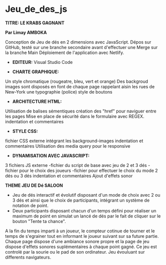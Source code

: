# Jeu_de_des_js
**TITRE: LE KRABS GAGNANT**

**Par Limay AMBOKA**

Conception de Jeu de dés en 2 dimensions avec JavaScript.
Dépos sur GitHub, testé sur une branche secondaire avant d'effectuer une Merge sur la branche Main
Déploiement de l'application avec Netlify.

- **EDITEUR:** Visual Studio Code 


- **CHARTE GRAPHIQUE:**

Un style chromatique (rougeatre, bleu, vert et orange)
Des backgroud images sont disposés en font de chaque page rappelant aisin les rues de New-York
une typographie (police)
style de boutons


- **ARCHITECTURE HTML:**

Utilisation de balises sémentiques
création des "href" pour naviguer entre les pages
Mise en place de sécurité dans le formulaire avec REGEX.
indentation et commentaires

- **STYLE CSS:**

fichier CSS externe intégrant les background-images
indentation et commentaires
Utilisation des media query pour le responsive


- **DYNAMISATION AVEC JAVASCRIPT:**

3 fichiers JS externe
-fichier du script de base avec jeu de 2 et 3 dés
-fichier pour le choix des joueurs
-fichier pour effectuer le choix du mode 2 dés ou 3 dés
indentation et commentaires
Ajout d'effets sonor

**THEME JEU DE Dé SALOON**

- Jeu de dés interactif et évolutif disposant d'un mode de choix avec 2 ou 3 dés et ainsi que le choix de participants, intégrant un système de notation de point.
- Deux participants disposant chacun d'un temps défini pour réaliser un maximum de point en simulat un lancé de dés par le fait de cliquer sur le bouton "Tente ta chance".

A la fin du temps imparti à un joueur, le compteur cotinue de tourner et le temps de s'egrainer tout en informant le joueur suivant sur sa future partie.
Chaque page dispose d'une ambiance  sonore propre et la page de jeu dispose d'effets sonores suplémentaires à chaque point gagné.
Ce jeu est controlé par la sourie ou le pad de son ordinateur.
Jeu évouluant sur differents navigateurs.
